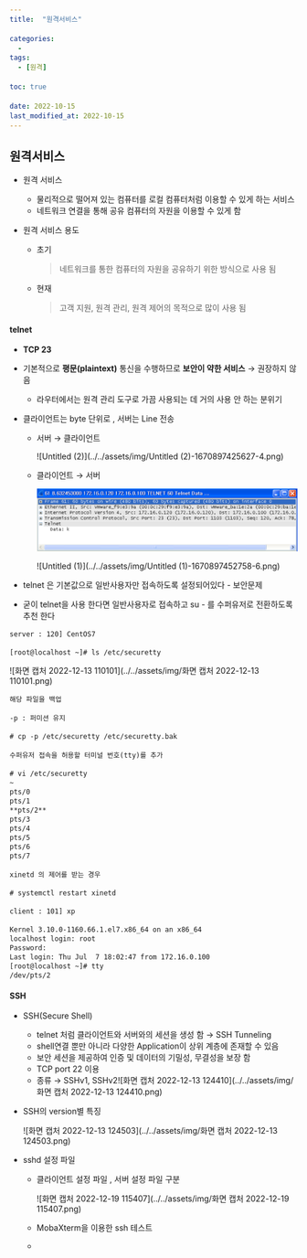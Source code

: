 ```yaml
---
title:  "원격서비스"

categories:
  - 
tags:
  - [원격]

toc: true

date: 2022-10-15
last_modified_at: 2022-10-15
---
```


## 원격서비스

- 원격 서비스
  - 물리적으로 떨어져 있는 컴퓨터를 로컬 컴퓨터처럼 이용할 수 있게 하는 서비스 
  - 네트워크 연결을 통해 공유 컴퓨터의 자원을 이용할 수 있게 함

- 원격 서비스 용도

  - 초기 

    > 네트워크를 통한 컴퓨터의 자원을 공유하기 위한 방식으로 사용 됨

  - 현재

    > 고객 지원, 원격 관리, 원격 제어의 목적으로 많이 사용 됨

#### telnet

- **TCP 23**

- 기본적으로 **평문(plaintext)** 통신을 수행하므로 **보안이 약한 서비스** → 권장하지 않음

  - 라우터에서는 원격 관리 도구로 가끔 사용되는 데 거의 사용 안 하는 분위기

- 클라이언트는 byte 단위로 , 서버는 Line 전송

  - 서버 → 클라이언트

    ![Untitled (2)](../../assets/img/Untitled (2)-1670897425627-4.png)

    

  - 클라이언트 → 서버

    ![Untitled](../../assets/img/Untitled-1670897419299-2.png)

    ![Untitled (1)](../../assets/img/Untitled (1)-1670897452758-6.png)

- telnet 은 기본값으로 일반사용자만 접속하도록 설정되어있다 - 보안문제

- 굳이 telnet을 사용 한다면 일반사용자로 접속하고 su - 를 수퍼유저로 전환하도록 추천 한다

```
server : 120] CentOS7

[root@localhost ~]# ls /etc/securetty
```

![화면 캡처 2022-12-13 110101](../../assets/img/화면 캡처 2022-12-13 110101.png)

```
해당 파일을 백업 

-p : 퍼미션 유지

# cp -p /etc/securetty /etc/securetty.bak

수퍼유저 접속을 허용할 터미널 번호(tty)를 추가

# vi /etc/securetty
~
pts/0
pts/1
**pts/2**
pts/3
pts/4
pts/5
pts/6
pts/7

xinetd 의 제어를 받는 경우 

# systemctl restart xinetd

client : 101] xp

Kernel 3.10.0-1160.66.1.el7.x86_64 on an x86_64
localhost login: root
Password:
Last login: Thu Jul  7 18:02:47 from 172.16.0.100
[root@localhost ~]# tty
/dev/pts/2
```

#### SSH

- SSH(Secure Shell)
  - telnet 처럼 클라이언트와 서버와의 세션을 생성 함 → SSH Tunneling
  - shell연결 뿐만 아니라 다양한 Application이 상위 계층에 존재할 수 있음
  - 보안 세션을 제공하여 인증 및 데이터의 기밀성, 무결성을 보장 함
  - TCP port 22 이용
  - 종류 → SSHv1, SSHv2![화면 캡처 2022-12-13 124410](../../assets/img/화면 캡처 2022-12-13 124410.png)

- SSH의 version별 특징

  ![화면 캡처 2022-12-13 124503](../../assets/img/화면 캡처 2022-12-13 124503.png)

- sshd 설정 파일 

  - 클라이언트 설정 파일 , 서버 설정 파일 구분 

    ![화면 캡처 2022-12-19 115407](../../assets/img/화면 캡처 2022-12-19 115407.png)

  - MobaXterm을 이용한 ssh 테스트

    

  - 

